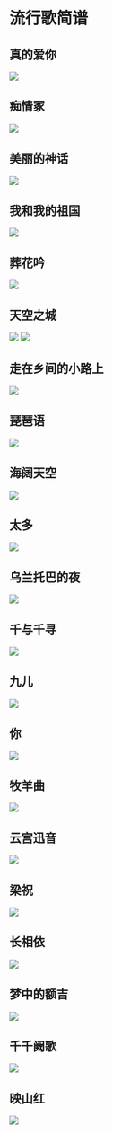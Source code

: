 # 流行歌简谱

## 真的爱你

![](https://file.yoga-8.com/jian/2749221453381689185_0.jpg)


## 痴情冢

![](http://cdn.qiniu.liyansheng.top/img/20241107172845.png)

## 美丽的神话

![](http://cdn.qiniu.liyansheng.top/img/20241107174350.png)


## 我和我的祖国
![](http://cdn.qiniu.liyansheng.top/img/20241108230703.png)

## 葬花吟
![](http://cdn.qiniu.liyansheng.top/img/20241109114030.png)

## 天空之城
![](http://cdn.qiniu.liyansheng.top/img/20241109114400.png)
![](http://cdn.qiniu.liyansheng.top/img/20241109114428.png)

## 走在乡间的小路上
![](http://cdn.qiniu.liyansheng.top/img/20241109114656.png)

## 琵琶语
![](http://cdn.qiniu.liyansheng.top/img/20241109114822.png)

## 海阔天空
![](http://cdn.qiniu.liyansheng.top/img/20241109115107.png)

## 太多
![](http://cdn.qiniu.liyansheng.top/img/20241109115204.png)

## 乌兰托巴的夜
![](http://cdn.qiniu.liyansheng.top/img/20241109115326.png)

## 千与千寻
![](http://cdn.qiniu.liyansheng.top/img/20241109115655.png)

## 九儿
![](http://cdn.qiniu.liyansheng.top/img/20241109120129.png)

## 你
![](http://cdn.qiniu.liyansheng.top/img/20241112161701.png)

## 牧羊曲
![](http://cdn.qiniu.liyansheng.top/img/20241113135049.png)


## 云宫迅音
![](http://cdn.qiniu.liyansheng.top/img/20241114221451.png)

## 梁祝
![](http://cdn.qiniu.liyansheng.top/img/20241115135700.png)

## 长相依
![](http://cdn.qiniu.liyansheng.top/img/20241115135925.png)

## 梦中的额吉
![](http://cdn.qiniu.liyansheng.top/img/20241115164157.png)

## 千千阙歌
![](http://cdn.qiniu.liyansheng.top/img/20241118232627.png)


## 映山红
![](http://cdn.qiniu.liyansheng.top/img/20241126223628.png)


